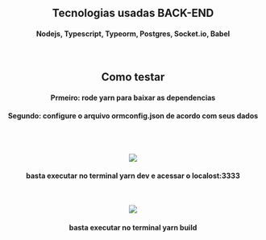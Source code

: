 <h2 align="center"> Tecnologias usadas <span>BACK-END</span> </h2>
<h4 align="center"> Nodejs, Typescript, Typeorm, Postgres, Socket.io, Babel </h4><br />

<h2 align="center"> Como testar </h2>
<h4 align="center"> Prmeiro: rode <span>yarn</span> para baixar as dependencias </h4>
<h4 align="center"> Segundo: configure o arquivo ormconfig.json de acordo com seus dados </h4><br /><br />

<p align="center">
<img src="https://img.shields.io/static/v1?label=Node&message=SERVE&color=gren&style=for-the-badge&logo=NODE"/>
</p>
<h4 align="center"> basta executar no terminal <span>yarn dev</span> e acessar o localost:3333 </h4><br />

<p align="center">
<img src="https://img.shields.io/static/v1?label=Node&message=BUILD&color=gren&style=for-the-badge&logo=NODE"/>
</p>
<h4 align="center"> basta executar no terminal <span>yarn build</span> </h4><br />

